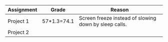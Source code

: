 | Assignment     | Grade       | Reason |
|----------------|-------------|--------|
| Project 1      | 57*1.3=74.1 | Screen freeze instead of slowing down by sleep calls. |
| Project 2      |             | |
